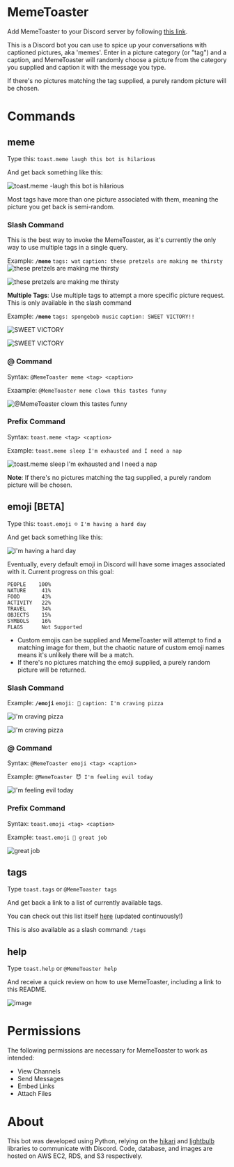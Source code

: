 # MemeToaster

Add MemeToaster to your Discord server by following [this link](https://discord.com/api/oauth2/authorize?client_id=920060661294309378&permissions=2147535872&scope=bot).

This is a Discord bot you can use to spice up your conversations with captioned pictures, aka 'memes'. Enter in a picture category (or "tag") and a caption, and MemeToaster will randomly choose a picture from the category you supplied and caption it with the message you type.

If there's no pictures matching the tag supplied, a purely random picture will be chosen.

# Commands
## meme
Type this: `toast.meme laugh this bot is hilarious`

And get back something like this:

![toast.meme -laugh this bot is hilarious](https://user-images.githubusercontent.com/38412483/162673295-cb33065b-4a44-4f1d-baa1-e2663cc9a7ee.png)

Most tags have more than one picture associated with them, meaning the picture you get back is semi-random.

### Slash Command
This is the best way to invoke the MemeToaster, as it's currently the only way to use multiple tags in a single query.

Example:
**`/meme`** `tags: wat`  `caption: these pretzels are making me thirsty`
![these pretzels are making me thirsty](https://user-images.githubusercontent.com/38412483/162673762-856eb151-ee4e-46dc-9df4-40b5bb8c11b4.png)

![these pretzels are making me thirsty](https://user-images.githubusercontent.com/38412483/162673884-e3db9dba-0ea3-4414-9316-f488f98f13b0.png)

**Multiple Tags**: Use multiple tags to attempt a more specific picture request. This is only available in the slash command

Example: **`/meme`** `tags: spongebob music`  `caption: SWEET VICTORY!!`

![SWEET VICTORY](/data/images/README/slash_multiple.png)

![SWEET VICTORY](/data/images/README/sweet_victory.png)

### @ Command
Syntax:
`@MemeToaster meme <tag> <caption>`

Exaample:
`@MemeToaster meme clown this tastes funny`

![@MemeToaster clown this tastes funny](/data/images/README/clown.png)

### Prefix Command
Syntax:
`toast.meme <tag> <caption>`

Example:
`toast.meme sleep I'm exhausted and I need a nap`

![toast.meme sleep I'm exhausted and I need a nap](https://raw.githubusercontent.com/kfoster150/MemeToaster/master/data/images/README/sleep.png)

**Note**: If there's no pictures matching the tag supplied, a purely random picture will be chosen.






## emoji [BETA]
Type this: `toast.emoji ☹️ I'm having a hard day`

And get back something like this:

![I'm having a hard day](/data/images/README/hard-day.png)

Eventually, every default emoji in Discord will have some images associated with it. Current progress on this goal:

```
PEOPLE    100%
NATURE     41%
FOOD       43%
ACTIVITY   22%
TRAVEL     34%
OBJECTS    15%
SYMBOLS    16%
FLAGS      Not Supported
```
- Custom emojis can be supplied and MemeToaster will attempt to find a matching image for them, but the chaotic nature of custom emoji names means it's unlikely there will be a match.
- If there's no pictures matching the emoji supplied, a purely random picture will be returned. 

### Slash Command

Example:
**`/emoji`** `emoji: 🍕`  `caption: I'm craving pizza`

![I'm craving pizza](/data/images/README/pizza_request.png)

![I'm craving pizza](/data/images/README/pizza_result.png)

### @ Command
Syntax:
`@MemeToaster emoji <tag> <caption>`

Example:
`@MemeToaster 😈 I'm feeling evil today`

![I'm feeling evil today](/data/images/README/evil.png)

### Prefix Command
Syntax:
`toast.emoji <tag> <caption>`

Example:
`toast.emoji 👏 great job`

![great job](/data/images/README/clap.png)


## tags
Type `toast.tags` or `@MemeToaster tags`

And get back a link to a list of currently available tags.

You can check out this list itself [here](https://raw.githubusercontent.com/ken-foster/MemeToaster/main/data/tags.txt) (updated continuously!)

This is also available as a slash command: `/tags`

## help
Type `toast.help` or `@MemeToaster help`

And receive a quick review on how to use MemeToaster, including a link to this README.

![image](https://user-images.githubusercontent.com/38412483/162674057-7e30c461-c0ae-494a-9bb0-56857ebafe0b.png)

# Permissions
The following permissions are necessary for MemeToaster to work as intended:
- View Channels
- Send Messages
- Embed Links
- Attach Files

# About
This bot was developed using Python, relying on the [hikari](https://github.com/hikari-py/hikari) and [lightbulb](https://github.com/tandemdude/hikari-lightbulb) libraries to communicate with Discord. Code, database, and images are hosted on AWS EC2, RDS, and S3 respectively.
